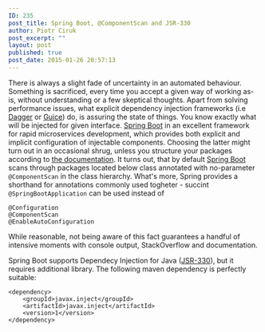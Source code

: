```yaml
---
ID: 235
post_title: Spring Boot, @ComponentScan and JSR-330
author: Piotr Ciruk
post_excerpt: ""
layout: post
published: true
post_date: 2015-01-26 20:57:13
---
```

There is always a slight fade of uncertainty in an automated behaviour. Something is sacrificed, every time you accept a given way of working as-is, without understanding or a few skeptical thoughts. Apart from solving performance issues, what explicit dependency injection frameworks (i.e <a href="http://square.github.io/dagger/" target="_blank">Dagger</a> or <a href="https://github.com/google/guice" target="_blank">Guice</a>) do, is assuring the state of things. You know exactly what will be injected for given interface.
<a href="http://projects.spring.io/spring-boot/" target="_blank">Spring Boot</a> in an excellent framework for rapid microservices development, which provides both explicit and implicit configuration of injectable components. Choosing the latter might turn out in an occasional shrug, unless you structure your packages according to <a href="http://docs.spring.io/spring-boot/docs/current-SNAPSHOT/reference/htmlsingle/#using-boot-structuring-your-code" target="_blank">the documentation</a>.
It turns out, that by default <a href="http://projects.spring.io/spring-boot/" target="_blank">Spring Boot</a> scans through packages located below class annotated with no-parameter `@ComponentScan` in the class hierarchy. What's more, Spring provides a shorthand for annotations commonly used togheter - succint `@SpringBootApplication` can be used instead of

```
@Configuration
@ComponentScan
@EnableAutoConfiguration
```

While reasonable, not being aware of this fact guarantees a handful of intensive moments with console output, StackOverflow and documentation.

Spring Boot supports Dependecy Injection for Java (<a href="https://jcp.org/en/jsr/detail?id=330" target="_blank">JSR-330</a>), but it requires additional library. The following maven dependency is perfectly suitable:

```
<dependency>
	<groupId>javax.inject</groupId>
	<artifactId>javax.inject</artifactId>
	<version>1</version>
</dependency>
```